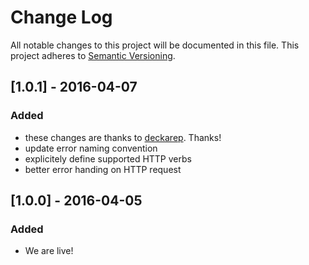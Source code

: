 # Change Log
All notable changes to this project will be documented in this file.
This project adheres to [Semantic Versioning](http://semver.org/).

## [1.0.1] - 2016-04-07
### Added
- these changes are thanks to [deckarep](https://github.com/deckarep). Thanks!
- update error naming convention
- explicitely define supported HTTP verbs
- better error handing on HTTP request

## [1.0.0] - 2016-04-05
### Added
- We are live!

